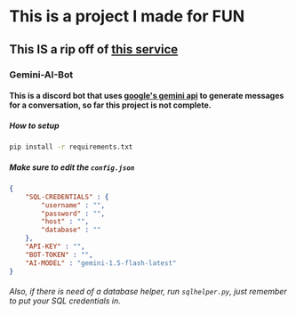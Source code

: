 # This is a project I made for **FUN**

## This **IS** a rip off of [this service](https://discord.gg/shapes)

### Gemini-AI-Bot
#### This is a discord bot that uses [google's gemini api](https://ai.google.dev/) to generate messages for a conversation, so far this project is not complete.

##### How to setup
```bash
pip install -r requirements.txt
```
##### Make sure to edit the `config.json`
```json
{
    "SQL-CREDENTIALS" : {
        "username" : "",
        "password" : "",
        "host" : "",
        "database" : ""
    },
    "API-KEY" : "",
    "BOT-TOKEN" : "",
    "AI-MODEL" : "gemini-1.5-flash-latest"
}
```
###### Also, if there is need of a database helper, run `sqlhelper.py`, just remember to put your SQL credentials in.